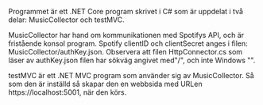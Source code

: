 Programmet är ett .NET Core program skrivet i C# som är uppdelat i två delar: MusicCollector och testMVC.

MusicCollector har hand om kommunikationen med Spotifys API, och är fristående konsol program.
Spotify clientID och clientSecret anges i filen:  MusicCollector/authKey.json.
Observera att filen HttpConnector.cs som läser av authKey.json filen har sökväg angivet med"/", och inte Windows "\". 

testMVC är ett .NET MVC program som använder sig av MusicCollector. Så som den är inställd så skapar den en webbsida med URLen https://localhost:5001, när den körs.
